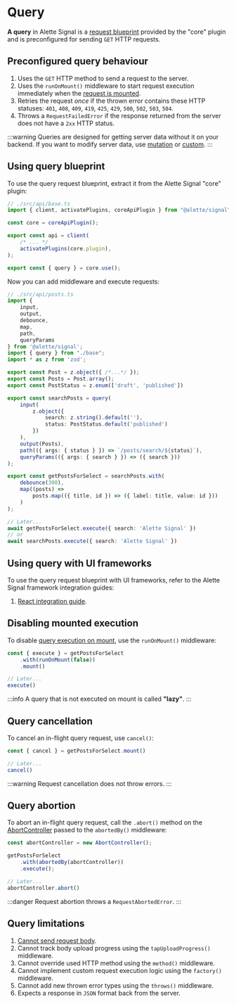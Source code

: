 # Query
**A query** in Alette Signal is a [request blueprint](../getting-started/configuring-requests.md) 
provided by the "core" plugin and is preconfigured for sending `GET` HTTP requests.

## Preconfigured query behaviour
1. Uses the `GET` HTTP method to send a request to the server.
2. Uses the `runOnMount()` middleware to start request execution immediately when the 
[request is mounted](../getting-started/request-modes.md#mounted-request-mode).
3. Retries the request _once_ if the thrown error
contains these HTTP statuses: `401`, `408`, `409`, `419`, `425`, `429`, `500`, `502`, `503`, `504`.
4. Throws a `RequestFailedError` if the response returned from the server does not have a `2xx` HTTP status.

:::warning
Queries are designed for getting server data without it on your 
backend. If you want to modify server data, use [mutation](./mutation.md) or [custom](./custom.md).
:::

## Using query blueprint
To use the query request blueprint, extract it from the Alette Signal "core" plugin:
```ts
// ./src/api/base.ts
import { client, activatePlugins, coreApiPlugin } from "@alette/signal";

const core = coreApiPlugin();

export const api = client(
    /* ... */
    activatePlugins(core.plugin),
);

export const { query } = core.use();
```

Now you can add middleware and execute requests:
```ts
// ./src/api/posts.ts
import { 
    input,
    output,
    debounce,
    map,
    path,
    queryParams
} from '@alette/signal';
import { query } from "./base";
import * as z from 'zod';

export const Post = z.object({ /*...*/ });
export const Posts = Post.array();
export const PostStatus = z.enum(['draft', 'published'])

export const searchPosts = query(
    input(
        z.object({ 
            search: z.string().default(''),
            status: PostStatus.default('published')
        })
    ),
    output(Posts),
    path(({ args: { status } }) => `/posts/search/${status}`),
    queryParams(({ args: { search } }) => ({ search }))
);

export const getPostsForSelect = searchPosts.with(
    debounce(300),
    map((posts) => 
        posts.map(({ title, id }) => ({ label: title, value: id }))
    )
);

// Later...
await getPostsForSelect.execute({ search: 'Alette Signal' })
// or
await searchPosts.execute({ search: 'Alette Signal' })
```

## Using query with UI frameworks
To use the query request blueprint with UI frameworks, 
refer to the Alette Signal framework integration guides:
1. [React integration guide](../integrations/react-integration.md).

## Disabling mounted execution
To disable [query execution on mount](#preconfigured-query-behaviour),
use the `runOnMount()` middleware:
```ts
const { execute } = getPostsForSelect
	.with(runOnMount(false))
	.mount()

// Later...
execute()
```
:::info
A query that is not executed on mount is called **"lazy"**.
:::

## Query cancellation
To cancel an in-flight query request, use `cancel()`:
```ts
const { cancel } = getPostsForSelect.mount()

// Later...
cancel()
```
:::warning
Request cancellation does not throw errors.
:::

## Query abortion
To abort an in-flight query request, call the `.abort()` method 
on the [AbortController](https://developer.mozilla.org/en-US/docs/Web/API/AbortController) 
passed to the `abortedBy()` middleware:
```ts
const abortController = new AbortController();

getPostsForSelect
	.with(abortedBy(abortController))
	.execute();

// Later...
abortController.abort()
```
:::danger
Request abortion throws a `RequestAbortedError`.
:::

## Query limitations
1. [Cannot send request body](https://www.baeldung.com/cs/http-get-with-body).
2. Cannot track body upload progress using the `tapUploadProgress()` middleware.
3. Cannot override used HTTP method using the `method()` middleware.
4. Cannot implement custom request execution logic using the `factory()` middleware.
5. Cannot add new thrown error types using the `throws()` middleware.
6. Expects a response in `JSON` format back from the server.